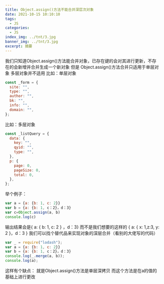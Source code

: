 ```yaml
---
title: Object.assign()方法不能合并深层次对象
date: 2021-10-15 10:10:10
tags:
  - JS
categories:
  - JS
index_img: ../tnt/3.jpg
banner_img: ../tnt/3.jpg
excerpt: 摘要
---
```

<meta name="referrer" content="no-referrer"/>

我们只知道Object.assign()方法能合并对象，已存在键的会对其进行更新，不存在的会新增并合并生成一个新对象
但是 Object.assign()方法合并只适用于单层对象
多层对象并不适用
比如：单层对象

```js
const _form = {
  site: "",
  type: "",
  author: "",
  bk: "",
  info: "",
  domain: "",
};
```
比如：多层对象

```js
const _listQuery = {
  data: {
    key: "",
    qyid: "",
    type: "",
  },
  p: {
    page: 0,
    pageSize: 0,
    total: 0,
  },
};
```
举个例子：

```js
var a = {a: {b: 1, c: 2}}
var b = {a: {b: 1, c：2}，d：3}
var c=Object.assign(a, b)
console.log(c)
```
输出结果会是{ a: { b: 1, c: 2 } ，d：3}
而不是我们想要的这样的 { a: { x: 1,z:3, y: 2 }，d：3 }
我们可以找个替代品来实现对象的深层合并（看别的大佬写的代码）

```js
var _ = require("lodash");
var a = {a: {b: 1, c: 2}}
var b = {a: {b: 1, c：2}，d：3}
console.log(_.merge(a, b));
console.log(a);
```
这样有个缺点：
就是Object.assign()方法是单层深拷贝
而这个方法是在a的值的基础上进行更改
